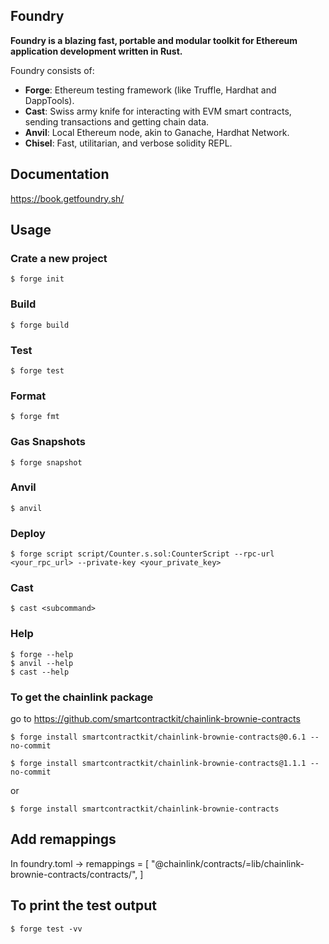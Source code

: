 ## Foundry

**Foundry is a blazing fast, portable and modular toolkit for Ethereum application development written in Rust.**

Foundry consists of:

-   **Forge**: Ethereum testing framework (like Truffle, Hardhat and DappTools).
-   **Cast**: Swiss army knife for interacting with EVM smart contracts, sending transactions and getting chain data.
-   **Anvil**: Local Ethereum node, akin to Ganache, Hardhat Network.
-   **Chisel**: Fast, utilitarian, and verbose solidity REPL.

## Documentation

https://book.getfoundry.sh/

## Usage

### Crate a new project 

```shell
$ forge init
```

### Build

```shell
$ forge build
```

### Test

```shell
$ forge test
```

### Format

```shell
$ forge fmt
```

### Gas Snapshots

```shell
$ forge snapshot
```

### Anvil

```shell
$ anvil
```

### Deploy

```shell
$ forge script script/Counter.s.sol:CounterScript --rpc-url <your_rpc_url> --private-key <your_private_key>
```

### Cast

```shell
$ cast <subcommand>
```

### Help

```shell
$ forge --help
$ anvil --help
$ cast --help
```

### To get the chainlink package

go to https://github.com/smartcontractkit/chainlink-brownie-contracts


```shell
$ forge install smartcontractkit/chainlink-brownie-contracts@0.6.1 --no-commit
        
$ forge install smartcontractkit/chainlink-brownie-contracts@1.1.1 --no-commit

```

or 

```shell
$ forge install smartcontractkit/chainlink-brownie-contracts

```

## Add remappings
In foundry.toml ->
remappings = [
    "@chainlink/contracts/=lib/chainlink-brownie-contracts/contracts/",
]

## To print the test output

```shell
$ forge test -vv

```


